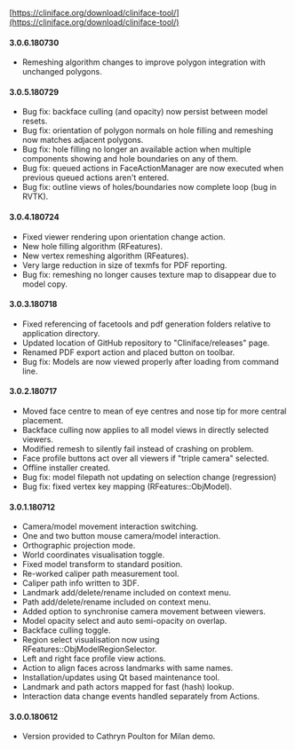 [https://cliniface.org/download/cliniface-tool/](https://cliniface.org/download/cliniface-tool/)

#### 3.0.6.180730
- Remeshing algorithm changes to improve polygon integration with unchanged polygons.

#### 3.0.5.180729
- Bug fix: backface culling (and opacity) now persist between model resets.
- Bug fix: orientation of polygon normals on hole filling and remeshing now matches adjacent polygons.
- Bug fix: hole filling no longer an available action when multiple components showing and hole boundaries on any of them.
- Bug fix: queued actions in FaceActionManager are now executed when previous queued actions aren't entered.
- Bug fix: outline views of holes/boundaries now complete loop (bug in RVTK).

#### 3.0.4.180724
- Fixed viewer rendering upon orientation change action.
- New hole filling algorithm (RFeatures).
- New vertex remeshing algorithm (RFeatures).
- Very large reduction in size of texmfs for PDF reporting.
- Bug fix: remeshing no longer causes texture map to disappear due to model copy.

#### 3.0.3.180718
- Fixed referencing of facetools and pdf generation folders relative to application directory.
- Updated location of GitHub repository to "Cliniface/releases" page.
- Renamed PDF export action and placed button on toolbar.
- Bug fix: Models are now viewed properly after loading from command line.

#### 3.0.2.180717
- Moved face centre to mean of eye centres and nose tip for more central placement.
- Backface culling now applies to all model views in directly selected viewers.
- Modified remesh to silently fail instead of crashing on problem.
- Face profile buttons act over all viewers if "triple camera" selected.
- Offline installer created.
- Bug fix: model filepath not updating on selection change (regression)
- Bug fix: fixed vertex key mapping (RFeatures::ObjModel).

#### 3.0.1.180712
- Camera/model movement interaction switching.
- One and two button mouse camera/model interaction.
- Orthographic projection mode.
- World coordinates visualisation toggle.
- Fixed model transform to standard position.
- Re-worked caliper path measurement tool.
- Caliper path info written to 3DF.
- Landmark add/delete/rename included on context menu.
- Path add/delete/rename included on context menu.
- Added option to synchronise camera movement between viewers.
- Model opacity select and auto semi-opacity on overlap.
- Backface culling toggle.
- Region select visualisation now using RFeatures::ObjModelRegionSelector.
- Left and right face profile view actions.
- Action to align faces across landmarks with same names.
- Installation/updates using Qt based maintenance tool.
- Landmark and path actors mapped for fast (hash) lookup.
- Interaction data change events handled separately from Actions.

#### 3.0.0.180612
- Version provided to Cathryn Poulton for Milan demo.
